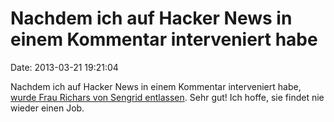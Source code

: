 Nachdem ich auf Hacker News in einem Kommentar interveniert habe
================================================================

Date: 2013-03-21 19:21:04

Nachdem ich auf Hacker News in einem Kommentar interveniert habe, [wurde
Frau Richars von Sengrid
entlassen](http://mashable.com/2013/03/21/sendgrid-fires-adria-richards/).
Sehr gut! Ich hoffe, sie findet nie wieder einen Job.
